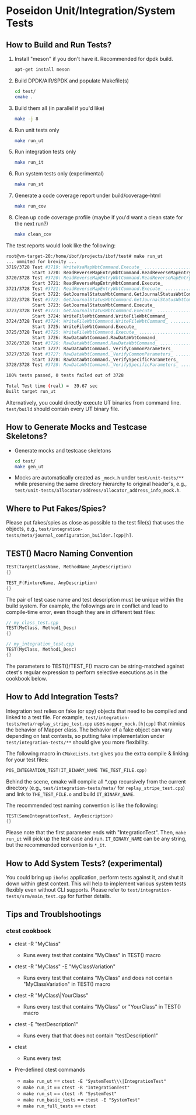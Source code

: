 
Poseidon Unit/Integration/System Tests
=====

## How to Build and Run Tests?

1. Install "meson" if you don't have it. Recommended for dpdk build.
    ```bash
    apt-get install meson
    ```
2. Build DPDK/AIR/SPDK and populate Makefile(s)
    ```bash
    cd test/
    cmake .
    ```
3. Build them all (in parallel if you'd like)
    ```bash
    make -j 8
    ```
4. Run unit tests only
    ```bash
    make run_ut
    ```

5. Run integration tests only
    ```bash
    make run_it
    ```

6. Run system tests only (experimental)
    ```bash
    make run_st
    ```

7. Generate a code coverage report under build/coverage-html
    ```bash
    make run_cov
    ```

8. Clean up code coverage profile (maybe if you'd want a clean state for the next run?)
    ```bash
    make clean_cov
    ```

The test reports would look like the following:
```bash
root@vm-target-20:/home/ibof/projects/ibof/test# make run_ut
... ommited for brevity ...
3719/3728 Test #3719: WriteVsaMapWbtCommand.Execute_ ........................................................................   Passed    0.00 sec
          Start 3720: ReadReverseMapEntryWbtCommand.ReadReverseMapEntryWbtCommand_
3720/3728 Test #3720: ReadReverseMapEntryWbtCommand.ReadReverseMapEntryWbtCommand_ ..........................................   Passed    0.01 sec
          Start 3721: ReadReverseMapEntryWbtCommand.Execute_
3721/3728 Test #3721: ReadReverseMapEntryWbtCommand.Execute_ ................................................................   Passed    0.00 sec
          Start 3722: GetJournalStatusWbtCommand.GetJournalStatusWbtCommand_
3722/3728 Test #3722: GetJournalStatusWbtCommand.GetJournalStatusWbtCommand_ ................................................   Passed    0.01 sec
          Start 3723: GetJournalStatusWbtCommand.Execute_
3723/3728 Test #3723: GetJournalStatusWbtCommand.Execute_ ...................................................................   Passed    0.00 sec
          Start 3724: WriteFileWbtCommand.WriteFileWbtCommand_
3724/3728 Test #3724: WriteFileWbtCommand.WriteFileWbtCommand_ ..............................................................   Passed    0.01 sec
          Start 3725: WriteFileWbtCommand.Execute_
3725/3728 Test #3725: WriteFileWbtCommand.Execute_ ..........................................................................   Passed    0.00 sec
          Start 3726: RawDataWbtCommand.RawDataWbtCommand_
3726/3728 Test #3726: RawDataWbtCommand.RawDataWbtCommand_ ..................................................................   Passed    0.10 sec
          Start 3727: RawDataWbtCommand._VerifyCommonParameters_
3727/3728 Test #3727: RawDataWbtCommand._VerifyCommonParameters_ ............................................................   Passed    0.00 sec
          Start 3728: RawDataWbtCommand._VerifySpecificParameters_
3728/3728 Test #3728: RawDataWbtCommand._VerifySpecificParameters_ ..........................................................   Passed    0.00 sec

100% tests passed, 0 tests failed out of 3728

Total Test time (real) =  39.67 sec
Built target run_ut
```

Alternatively, you could directly execute UT binaries from command line. `test/build` should contain every UT binary file. 

## How to Generate Mocks and Testcase Skeletons?

* Generate mocks and testcase skeletons
    ```bash
    cd test/
    make gen_ut
    ```

* Mocks are automatically created as `_mock.h` under `test/unit-tests/**` while preserving the same directory hierarchy to original header's, e.g., 
`test/unit-tests/allocator/address/allocator_address_info_mock.h`. 

## Where to Put Fakes/Spies?

Please put fakes/spies as close as possible to the test file(s) that uses the objects, e.g., 
`test/integration-tests/meta/journal_configuration_builder.[cpp|h]`. 

## TEST() Macro Naming Convention

```c++
TEST(TargetClassName, MethodName_AnyDescription)
{}

TEST_F(FixtureName, AnyDescription)
{}
```

The pair of test case name and test description must be unique within the build system. For example, the followings are in conflict and lead to compile-time error, even though they are in different test files:
```c++
// my_class_test.cpp
TEST(MyClass, Method1_Desc)
{}

// my_integration_test.cpp
TEST(MyClass, Method1_Desc)
{}
```

The parameters to TEST()/TEST_F() macro can be string-matched against ctest's regular expression to perform selective executions as in the cookbook below. 

## How to Add Integration Tests?

Integration test relies on fake (or spy) objects that need to be compiled and linked to a test file. 
For example, `test/integration-tests/meta/replay_stripe_test.cpp` uses `mapper_mock.[h|cpp]` that mimics the behavior of Mapper class. 
The behavior of a fake object can vary depending on test contexts, so putting fake implementation under `test/integration-tests/**` should give you 
more flexibility. 

The following macro in `CMakeLists.txt` gives you the extra compile & linking for your test files:
```c++
POS_INTEGRATION_TEST(IT_BINARY_NAME THE_TEST_FILE.cpp)
```
Behind the scene, cmake will compile all *.cpp recursively from the current directory (e.g., `test/integration-tests/meta/` for `replay_stripe_test.cpp`) 
and link to `THE_TEST_FILE.o` and build `IT_BINARY_NAME`. 

The recommended test naming convention is like the following:
```c++
TEST(SomeIntegrationTest, AnyDescription)
{}
```
Please note that the first parameter ends with "IntegrationTest". Then, `make run_it` will pick up the test case and run. 
`IT_BINARY_NAME` can be any string, but the recommended convention is `*_it`. 


## How to Add System Tests? (experimental)

You could bring up `ibofos` application, perform tests against it, and shut it down within gtest context. This will help to implement various system tests flexibly even without CLI supports. 
Please refer to `test/integration-tests/srm/main_test.cpp` for further details. 

## Tips and Troublshootings

### ctest cookbook

* ctest -R "MyClass" 
  * Runs every test that contains "MyClass" in TEST() macro

* ctest -R "MyClass" -E "MyClassVariation"
  * Runs every test that contains "MyClass" and does not contain "MyClassVariation" in TEST() macro

* ctest -R "MyClass\\\|YourClass"
  * Runs every test that contains "MyClass" or "YourClass" in TEST() macro

* ctest -E "testDescription1"
  * Runs every that that does not contain "testDescription1"

* ctest
  * Runs every test

* Pre-defined ctest commands
  * `make run_ut` == `ctest -E "SystemTest\\\|IntegrationTest"`
  * `make run_it` == `ctest -R "IntegrationTest"`
  * `make run_st` == `ctest -R "SystemTest"`
  * `make run_basic_tests` == `ctest -E "SystemTest"`
  * `make run_full_tests` == `ctest`
